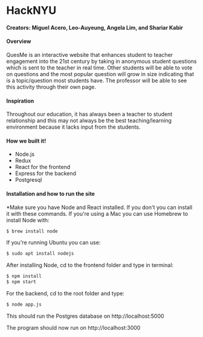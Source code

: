 # HackNYU
#### Creators: Miguel Acero, Leo-Auyeung, Angela Lim, and Shariar Kabir

#### Overview
QuesMe is an interactive website that enhances student to teacher engagement into the 21st century by taking in anonymous student questions which is sent to the teacher in real time. Other students will be able to vote on questions and the most popular question will grow in size indicating that is a topic/question most students have. The professor will be able to see this activity through their own page. 

#### Inspiration
Throughout our education, it has always been a teacher to student relationship and this may not always be the best teaching/learning environment because it lacks input from the students. 

#### How we built it!

- Node.js
- Redux
- React for the frontend
- Express for the backend
- Postgresql

#### Installation and how to run the site
  *Make sure you have Node and React installed. If you don't you can install it with these commands.
  If you're using a Mac you can use Homebrew to install Node with:

  ```sh
  $ brew install node
  ```
  If you're running Ubuntu you can use:
  ```sh
  $ sudo apt install nodejs
  ```

  After installing Node, cd to the frontend folder and type in terminal:

  ```sh
  $ npm install
  $ npm start
  ```
  For the backend, cd to the root folder and type:

  ```sh
  $ node app.js
  ```
  This should run the Postgres database on http://localhost:5000 

  The program should now run on http://localhost:3000


